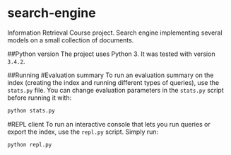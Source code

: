 # search-engine
Information Retrieval Course project.
Search engine implementing several models on a small collection of documents.

##Python version
The project uses Python 3. It was tested with version `3.4.2`.

##Running
#Evaluation summary
To run an evaluation summary on the index (creating the index and running different types of queries), use the `stats.py` file. You can change evaluation parameters in the `stats.py` script before running it with:

```bash
python stats.py
```

#REPL client
To run an interactive console that lets you run queries or export the index, use the `repl.py` script. Simply run:

```bash
python repl.py
```
